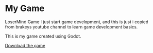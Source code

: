 # My Game

LoserMind Game I just start game development, and this is just i copied from brakeys youtube channel to learn game development basics.

This is my game created using Godot.

[Download the game](./MyGame/your-game.exe)
